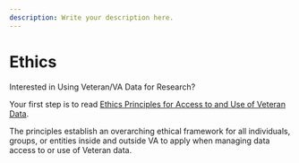 ```yaml
---
description: Write your description here.
---
```


# Ethics

Interested in Using Veteran/VA Data for Research?

Your first step is to read [Ethics Principles for Access to and Use of Veteran Data](https://digital.va.gov/ethics-principles-for-access-to-and-use-of-veteran-data/).

The principles establish an overarching ethical framework for all individuals, groups, or entities inside and outside VA to apply when managing data access to or use of Veteran data.
